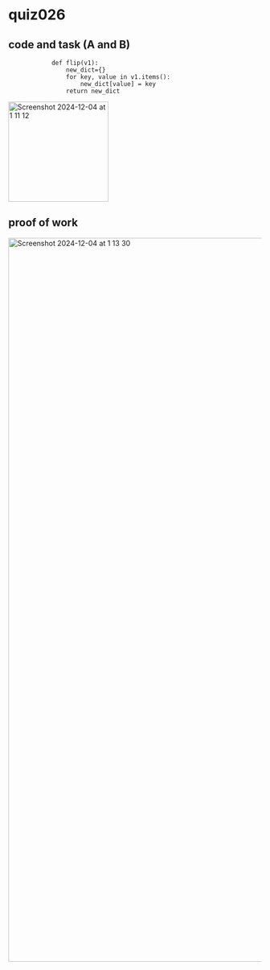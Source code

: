 #  quiz026

## code and task (A and B)
                def flip(v1):
                    new_dict={}
                    for key, value in v1.items():
                        new_dict[value] = key
                    return new_dict
<img width="199" alt="Screenshot 2024-12-04 at 1 11 12" src="https://github.com/user-attachments/assets/e6a9445e-5763-463d-aa1e-40a5765ac118">

## proof of work
<img width="1440" alt="Screenshot 2024-12-04 at 1 13 30" src="https://github.com/user-attachments/assets/c07d68e8-bea2-4e29-933c-7659dd00f69a">
